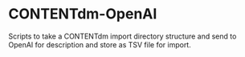 # CONTENTdm-OpenAI
Scripts to take a CONTENTdm import directory structure and send to OpenAI for description and store as TSV file for import.
